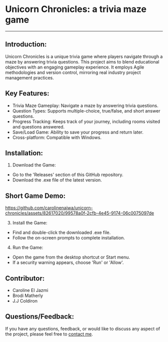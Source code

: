 # Unicorn Chronicles: a trivia maze game #

------------------------------------------------------------

Introduction:
---------
Unicorn Chronicles is a unique trivia game where players navigate through a maze by answering trivia questions. 
This project aims to blend educational objectives with an engaging gameplay experience. It employs Agile methodologies 
and version control, mirroring real industry project management practices.

Key Features:
--------------
- Trivia Maze Gameplay: Navigate a maze by answering trivia questions.
- Question Types: Supports multiple-choice, true/false, and short answer questions.
- Progress Tracking: Keeps track of your journey, including rooms visited and questions answered.
- Save/Load Game: Ability to save your progress and return later.
- Cross-platform: Compatible with Windows.

Installation:
-------------
1. Download the Game:
- Go to the 'Releases' section of this GitHub repository.
- Download the .exe file of the latest version.

Short Game Demo: 
-------------
https://github.com/carolinenajwa/unicorn-chronicles/assets/82617020/99578a0f-2cfb-4e45-9174-06c0075097de


3. Install the Game:
- Find and double-click the downloaded .exe file.
- Follow the on-screen prompts to complete installation.

4. Run the Game:
- Open the game from the desktop shortcut or Start menu.
- If a security warning appears, choose 'Run' or 'Allow'.

Contributor:
----------------
- Caroline El Jazmi
- Brodi Matherly
- J.J Coldiron

Questions/Feedback: 
----------------
If you have any questions, feedback, or would like to discuss any aspect of the project, please feel free to [contact me](mailto:applicant.eljazmi@gmail.com).

